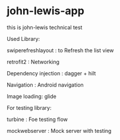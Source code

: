 # john-lewis-app
this is john-lewis technical test


Used Library:

swiperefreshlayout : to Refresh the list view

retrofit2 : Networking

Dependency injection : dagger + hilt

Navigation : Android navigation

Image loading: glide

For testing library:

turbine : Foe testing flow

mockwebserver : Mock server with testing

